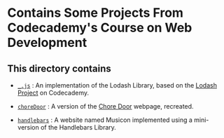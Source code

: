 # Contains Some Projects From Codecademy's Course on Web Development

## This directory contains

* [`_.js`](./_.js) : An implementation of the Lodash Library, based on the [Lodash Project](https://www.codecademy.com/paths/web-development/tracks/web-dev-js-arrays-loops-objects/modules/pjs-javascript-capstone/projects/lodash) on Codecademy.

* [`choreDoor`](./choreDoor) : A version of the [Chore Door](https://s3.amazonaws.com/codecademy-content/projects/chore-door/chore-door-final/index.html) webpage, recreated.

* [`handlebars`](./handlebars) : A website named Musicon implemented using a mini-version of the Handlebars Library.